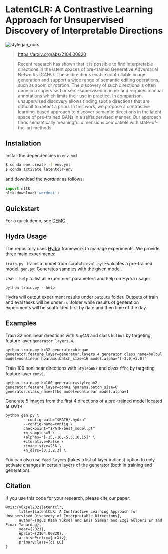 #  LatentCLR: A Contrastive Learning Approach for Unsupervised Discovery of Interpretable Directions 

![stylegan_ours](https://user-images.githubusercontent.com/34350876/136622590-1e6dc067-c2ba-4b80-a1e2-507bdede1143.png)

> https://arxiv.org/abs/2104.00820

> Recent research has shown that it is possible to find interpretable directions in the latent spaces of pre-trained Generative  Adversarial Networks (GANs). These directions enable controllable image generation and support a wide range of semantic editing operations, such as zoom or rotation. The discovery of such directions is often done in a supervised or semi-supervised manner and requires manual annotations which limits their use in practice. In comparison, unsupervised discovery allows finding subtle directions that are difficult to detect a priori.
In this work, we propose a contrastive learning-based approach to discover semantic directions in the latent space of pre-trained GANs in a selfsupervised manner. Our approach finds semantically meaningful dimensions compatible with state-of-the-art methods.


## Installation

Install the dependencies in ``env.yml``
``` bash
$ conda env create -f env.yml
$ conda activate latentclr-env
```

and download the *wordnet* as follows:
``` python
import nltk
nltk.download('wordnet')
```

## Quickstart

For a quick demo, see [DEMO](demo/).

## Hydra Usage

The repository uses [Hydra](https://hydra.cc) framework to manage experiments.
We provide three main experiments:

``train.py``: Trains a model from scratch.
``eval.py``: Evaluates a pre-trained model.
``gen.py``: Generates samples with the given model.

Use ``--help`` to list all experiment parameters and help on Hydra usage:

```
python train.py --help
```

Hydra will output experiment results under ``outputs`` folder.
Outputs of train and eval tasks will be under ``run``folder while results of generation experiments will be scaffolded first by date and then time of the day.

## Examples

Train 32 nonlinear directions with ``BigGAN`` and class ``bulbul`` by targeting feature layer ``generator.layers.4``.

```
python train.py k=32 generator=biggan generator.feature_layer=generator.layers.4 generator.class_name=bulbul model=nonlinear hparams.batch_size=16 model.alpha='[-3.0,+3.0]'
```

Train 100 nonlinear directions with ``StyleGAN2`` and class ``ffhq`` by targeting feature layer ``conv1``.

```
python train.py k=100 generator=stylegan2 generator.feature_layer=conv1 hparams.batch_size=8 generator.class_name=ffhq model=nonlinear model.alpha=1
```

Generate 5 images from the first 4 directions of a pre-trained model located at ``$PATH``

```
python gen.py \
        --config-path="$PATH/.hydra"
        --config-name=config \
        checkpoint="$PATH/best_model.pt"
        +n_samples=5 \
        +alphas="[-15,-10,-5,5,10,15]" \
        +iterative=False \
        +image_size=256 \
        +n_dirs=[0,1,2,3] \
```

You can also use ``feed_layers`` (takes a list of layer indices) option to only activate changes in certain layers of the generator (both in training and generation).


## Citation

If you use this code for your research, please cite our paper:
```
@misc{yüksel2021latentclr,
      title={LatentCLR: A Contrastive Learning Approach for Unsupervised Discovery of Interpretable Directions},
      author={Oğuz Kaan Yüksel and Enis Simsar and Ezgi Gülperi Er and Pinar Yanardag},
      year={2021},
      eprint={2104.00820},
      archivePrefix={arXiv},
      primaryClass={cs.LG}
}
```


